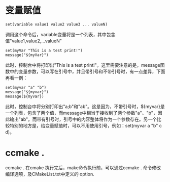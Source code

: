 # 变量赋值
    set(variable value1 value2 value3 ... valueN)

调用这个命令后，variable变量将是一个列表，其中包含值"value1,value2,...valueN"


    set(myVar "This is a test print!")
    message("${myVar}")

此时，控制台中将打印出"This is a test print!"。这里需要注意的是，message函数中的变量参数，可以写在引号中，并且带引号和不带引号时，有一点差异，下面再看一例：

    set(myvar "a" "b")
    message("${myvar}")
    message(${myvar})

此时，控制台中将分别打印出"a;b"和"ab"。这是因为，不带引号时，${myvar}是一个列表，包含了两个值，而message中相当于接收到了两个参数"a"、"b"，因此输出"ab"。而带有引号时，引号中的内容整体将作为一个参数存在。另一个比较特别的地方是，给变量赋值时，可以不用使用引号，例如：set(myvar a "b" c d)。


# ccmake .
ccmake . 在cmake 执行完后，make命令执行前，可以通过ccmake . 命令修改编译选项，及CMakeList.txt中定义的 option.
